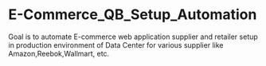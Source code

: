 # E-Commerce_QB_Setup_Automation

Goal is to automate E-commerce web application supplier and retailer setup in production environment of Data Center for various supplier like Amazon,Reebok,Wallmart, etc.

